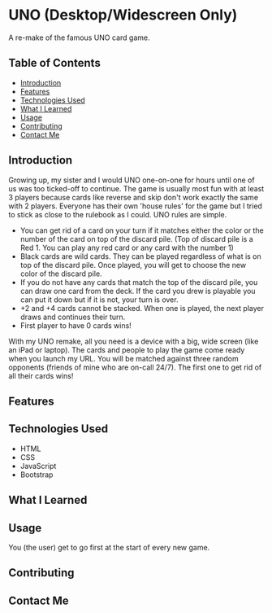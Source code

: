 # UNO (Desktop/Widescreen Only)

A re-make of the famous UNO card game.

## Table of Contents

- [Introduction](#introduction)
- [Features](#features)
- [Technologies Used](#technologiesUsed)
- [What I Learned](#whatILearned)
- [Usage](#usage)
- [Contributing](#contributing)
- [Contact Me](#contactMe)

<h2 id="introduction">Introduction</h2>

Growing up, my sister and I would UNO one-on-one for hours until one of us was too ticked-off to continue. The game is usually most fun with at least 3 players because cards like reverse and skip don't work exactly the same with 2 players. Everyone has their own 'house rules' for the game but I tried to stick as close to the rulebook as I could. UNO rules are simple.

- You can get rid of a card on your turn if it matches either the color or the number of the card on top of the discard pile.
  (Top of discard pile is a Red 1. You can play any red card or any card with the number 1)
- Black cards are wild cards. They can be played regardless of what is on top of the discard pile. Once played, you will get to choose the new color of the discard pile.
- If you do not have any cards that match the top of the discard pile, you can draw one card from the deck. If the card you drew is playable you can put it down but if it is not, your turn is over.
- +2 and +4 cards cannot be stacked. When one is played, the next player draws and continues their turn.
- First player to have 0 cards wins!

With my UNO remake, all you need is a device with a big, wide screen (like an iPad or laptop). The cards and people to play the game come ready when you launch my URL. You will be matched against three random opponents (friends of mine who are on-call 24/7). The first one to get rid of all their cards wins!

<h2 id="features">Features</h2>

<h2 id="technologiesUsed">Technologies Used</h2>

- HTML
- CSS
- JavaScript
- Bootstrap

<h2 id="whatILearned">What I Learned</h2>

<h2 id="usage">Usage</h2>

You (the user) get to go first at the start of every new game.

<h2 id="contributing">Contributing</h2>

<h2 id="contactMe">Contact Me</h2>
